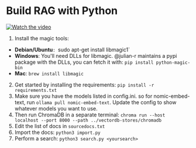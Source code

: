 # Build RAG with Python

[![Watch the video](https://img.youtube.com/vi/GxLoMquHynY/maxresdefault.jpg)](https://youtu.be/GxLoMquHynY)

1. Install the magic tools:
  - **Debian/Ubuntu**`: `sudo apt-get install libmagic1` 
  - **Windows**: You'll need DLLs for libmagic. @julian-r maintains a pypi package with the DLLs, you can fetch it with: `pip install python-magic-bin`
  - **Mac**: `brew install libmagic`
2. Get started by installing the requirements: `pip install -r requirements.txt`
3. Make sure you have the models listed in config.ini. so for nomic-embed-text, run `ollama pull nomic-embed-text`. Update the config to show whatever models you want to use.
4. Then run ChromaDB in a separate terminal: `chroma run --host localhost --port 8000 --path ../vectordb-stores/chromadb`
5. Edit the list of docs in `sourcedocs.txt`
6. Import the docs: `python3 import.py`
7. Perform a search: `python3 search.py <yoursearch>`

